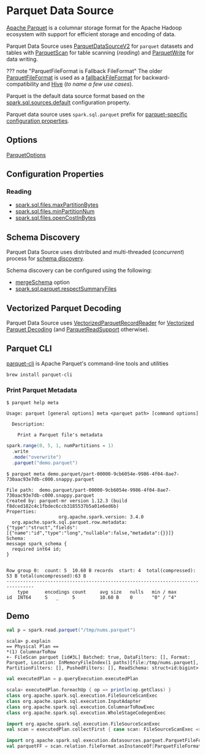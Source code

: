 # Parquet Data Source

[Apache Parquet](http://parquet.apache.org/) is a columnar storage format for the Apache Hadoop ecosystem with support for efficient storage and encoding of data.

Parquet Data Source uses [ParquetDataSourceV2](ParquetDataSourceV2.md) for `parquet` datasets and tables with [ParquetScan](ParquetScan.md) for table scanning (_reading_) and [ParquetWrite](ParquetWrite.md) for data writing.

??? note "ParquetFileFormat is Fallback FileFormat"
    The older [ParquetFileFormat](ParquetFileFormat.md) is used as a [fallbackFileFormat](ParquetDataSourceV2.md#fallbackFileFormat) for backward-compatibility and [Hive](../../hive/HiveMetastoreCatalog.md#convert) (_to name a few use cases_).

Parquet is the default data source format based on the [spark.sql.sources.default](../../configuration-properties.md#spark.sql.sources.default) configuration property.

Parquet data source uses `spark.sql.parquet` prefix for [parquet-specific configuration properties](../../configuration-properties.md).

## Options

[ParquetOptions](ParquetOptions.md)

## Configuration Properties

### Reading

* [spark.sql.files.maxPartitionBytes](../../configuration-properties.md#spark.sql.files.maxPartitionBytes)
* [spark.sql.files.minPartitionNum](../../configuration-properties.md#spark.sql.files.minPartitionNum)
* [spark.sql.files.openCostInBytes](../../configuration-properties.md#spark.sql.files.openCostInBytes)

## Schema Discovery

Parquet Data Source uses distributed and multi-threaded (_concurrent_) process for [schema discovery](ParquetUtils.md#inferSchema).

Schema discovery can be configured using the following:

* [mergeSchema](ParquetOptions.md#mergeSchema) option
* [spark.sql.parquet.respectSummaryFiles](../../configuration-properties.md#spark.sql.parquet.respectSummaryFiles)

## Vectorized Parquet Decoding

Parquet Data Source uses [VectorizedParquetRecordReader](VectorizedParquetRecordReader.md) for [Vectorized Parquet Decoding](../../vectorized-decoding/index.md) (and [ParquetReadSupport](ParquetReadSupport.md) otherwise).

## Parquet CLI

[parquet-cli](https://formulae.brew.sh/formula/parquet-cli) is Apache Parquet's command-line tools and utilities

```console
brew install parquet-cli
```

### Print Parquet Metadata

```console
$ parquet help meta

Usage: parquet [general options] meta <parquet path> [command options]

  Description:

    Print a Parquet file's metadata
```

```scala
spark.range(0, 5, 1, numPartitions = 1)
  .write
  .mode("overwrite")
  .parquet("demo.parquet")
```

```console
$ parquet meta demo.parquet/part-00000-9cb6054e-9986-4f04-8ae7-730aac93e7db-c000.snappy.parquet

File path:  demo.parquet/part-00000-9cb6054e-9986-4f04-8ae7-730aac93e7db-c000.snappy.parquet
Created by: parquet-mr version 1.12.3 (build f8dced182c4c1fbdec6ccb3185537b5a01e6ed6b)
Properties:
                   org.apache.spark.version: 3.4.0
  org.apache.spark.sql.parquet.row.metadata: {"type":"struct","fields":[{"name":"id","type":"long","nullable":false,"metadata":{}}]}
Schema:
message spark_schema {
  required int64 id;
}


Row group 0:  count: 5  10.60 B records  start: 4  total(compressed): 53 B total(uncompressed):63 B
--------------------------------------------------------------------------------
    type      encodings count     avg size   nulls   min / max
id  INT64     S   _     5         10.60 B    0       "0" / "4"
```

## Demo

```scala
val p = spark.read.parquet("/tmp/nums.parquet")
```

```text
scala> p.explain
== Physical Plan ==
*(1) ColumnarToRow
+- FileScan parquet [id#3L] Batched: true, DataFilters: [], Format: Parquet, Location: InMemoryFileIndex(1 paths)[file:/tmp/nums.parquet], PartitionFilters: [], PushedFilters: [], ReadSchema: struct<id:bigint>
```

```scala
val executedPlan = p.queryExecution.executedPlan
```

```scala
scala> executedPlan.foreachUp { op => println(op.getClass) }
class org.apache.spark.sql.execution.FileSourceScanExec
class org.apache.spark.sql.execution.InputAdapter
class org.apache.spark.sql.execution.ColumnarToRowExec
class org.apache.spark.sql.execution.WholeStageCodegenExec
```

```scala
import org.apache.spark.sql.execution.FileSourceScanExec
val scan = executedPlan.collectFirst { case scan: FileSourceScanExec => scan }.get

import org.apache.spark.sql.execution.datasources.parquet.ParquetFileFormat
val parquetFF = scan.relation.fileFormat.asInstanceOf[ParquetFileFormat]
```
